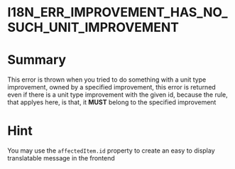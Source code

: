 I18N_ERR_IMPROVEMENT_HAS_NO_SUCH_UNIT_IMPROVEMENT
===================================================

# Summary

This error is thrown when you tried to do something with a unit type improvement, owned by a specified improvement, this error is returned even if there is a unit type improvement with the given id, because the rule, that applyes here, is that, it **MUST** belong to the specified improvement

# Hint

You may use the `affectedItem.id` property to create an easy to display translatable message in the frontend